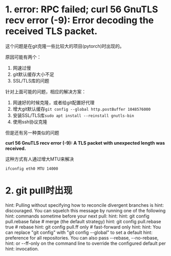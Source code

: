 # 1. error: RPC failed; curl 56 GnuTLS recv error (-9): Error decoding the received TLS packet.

这个问题是在git克隆一些比较大的项目(pytorch)时出现的。

原因可能有两个：

1. 网速过慢
2. git默认缓存大小不足
3. SSL/TLS库的问题



针对上面可能的问题，相应的解决方案：

1. 网速好的时候克隆，或者给git配置好代理
2. 增大git默认缓存`git config --global http.postBuffer 1048576000`
3. 安装SSL/TLS库`sudo apt install --reinstall gnutls-bin`
4. 使用ssh协议克隆



但是还有另一种类似的问题

**curl 56 GnuTLS recv error (-9): A TLS packet with unexpected length was received.**

这种方式有人通过增大MTU来解决

```
ifconfig eth0 MTU 14000
```



# 2. git pull时出现

hint: Pulling without specifying how to reconcile divergent branches is
hint: discouraged. You can squelch this message by running one of the following
hint: commands sometime before your next pull:
hint: 
hint:   git config pull.rebase false  # merge (the default strategy)
hint:   git config pull.rebase true   # rebase
hint:   git config pull.ff only       # fast-forward only
hint: 
hint: You can replace "git config" with "git config --global" to set a default
hint: preference for all repositories. You can also pass --rebase, --no-rebase,
hint: or --ff-only on the command line to override the configured default per
hint: invocation.
